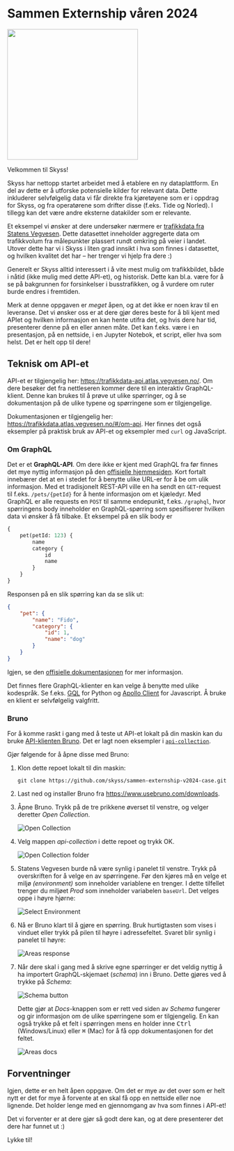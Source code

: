 # Sammen Externship våren 2024

<img src="./assets/skysslogo.svg" width="300" />

Velkommen til Skyss! 

Skyss har nettopp startet arbeidet med å etablere en ny dataplattform.
En del av dette er å utforske potensielle kilder for relevant data.
Dette inkluderer selvfølgelig data vi får direkte fra kjøretøyene som er i oppdrag for Skyss, og fra operatørene som drifter disse (f.eks. Tide og Norled).
I tillegg kan det være andre eksterne datakilder som er relevante.

Et eksempel vi ønsker at dere undersøker nærmere er [trafikkdata fra Statens Vegvesen](https://trafikkdata.atlas.vegvesen.no/#/om-trafikkdata).
Dette datasettet inneholder aggregerte data om trafikkvolum fra målepunkter plassert rundt omkring på veier i landet.
Utover dette har vi i Skyss i liten grad innsikt i hva som finnes i datasettet, og hvilken kvalitet det har – her trenger vi hjelp fra dere :)

Generelt er Skyss alltid interessert i å vite mest mulig om trafikkbildet, både i nåtid (ikke mulig med dette API-et), og historisk.
Dette kan bl.a. være for å se på bakgrunnen for forsinkelser i busstrafikken, og å vurdere om ruter burde endres i fremtiden.

Merk at denne oppgaven er _meget_ åpen, og at det ikke er noen krav til en leveranse.
Det vi ønsker oss er at dere gjør deres beste for å bli kjent med APIet og hvilken informasjon en kan hente utifra det, og hvis dere har tid, presenterer denne på en eller annen måte.
Det kan f.eks. være i en presentasjon, på en nettside, i en Jupyter Notebok, et script, eller hva som helst. Det er helt opp til dere!

## Teknisk om API-et

API-et er tilgjengelig her: https://trafikkdata-api.atlas.vegvesen.no/.
Om dere besøker det fra nettleseren kommer dere til en interaktiv GraphQL-klient.
Denne kan brukes til å prøve ut ulike spørringer, og å se dokumentasjon på de ulike typene og spørringene som er tilgjengelige.

Dokumentasjonen er tilgjengelig her: https://trafikkdata.atlas.vegvesen.no/#/om-api.
Her finnes det også eksempler på praktisk bruk av API-et og eksempler med `curl` og JavaScript. 


### Om GraphQL

Det er et **GraphQL-API**.
Om dere ikke er kjent med GraphQL fra før finnes det mye nyttig informasjon på den [offisielle hjemmesiden](https://graphql.org/learn/).
Kort fortalt innebærer det at en i stedet for å benytte ulike URL-er for å be om ulik informasjon.
Med et tradisjonelt REST-API ville en ha sendt en `GET`-request til f.eks. `/pets/{petId}` for å hente informasjon om et kjæledyr.
Med GraphQL er alle requests en `POST` til samme endepunkt, f.eks. `/graphql`, hvor spørringens body inneholder en GraphQL-spørring som spesifiserer hvilken data vi ønsker å få tilbake.
Et eksempel på en slik body er
```graphql
{
    pet(petId: 123) {
        name
        category {
            id
            name
        }
    }
}
```
Responsen på en slik spørring kan da se slik ut:
```json
{
    "pet": {
        "name": "Fido",
        "category": {
            "id": 1,
            "name": "dog"
        }
    }
}
```
Igjen, se den [offisielle dokumentasjonen](https://graphql.org/learn/) for mer informasjon.

Det finnes flere GraphQL-klienter en kan velge å benytte med ulike kodespråk.
Se f.eks. [GQL](https://github.com/graphql-python/gql) for Python og [Apollo Client](https://www.apollographql.com/docs/react/) for Javascript. Å bruke en klient er selvfølgelig valgfritt.

### Bruno

For å komme raskt i gang med å teste ut API-et lokalt på din maskin kan du bruke [API-klienten Bruno](https://www.usebruno.com/).
Det er lagt noen eksempler i [`api-collection`](./api-collection/).

Gjør følgende for å åpne disse med Bruno:

1. Klon dette repoet lokalt til din maskin:
    ```shell
    git clone https://github.com/skyss/sammen-externship-v2024-case.git
    ```
1. Last ned og installer Bruno fra https://www.usebruno.com/downloads.
1. Åpne Bruno. Trykk på de tre prikkene øverset til venstre, og velger deretter _Open Collection_.

    ![Open Collection](./assets/bruno-open-collection.png)

1. Velg mappen _api-collection_ i dette repoet og trykk OK.

    ![Open Collection folder](./assets/bruno-folder-select.png)

1. Statens Vegvesen burde nå være synlig i panelet til venstre.
Trykk på overskriften for å velge en av spørringene.
Før den kjøres må en velge et miljø _(environment)_ som inneholder variablene en trenger. I dette tilfellet trenger du miljøet _Prod_ som inneholder variabelen  `baseUrl`. Det velges oppe i høyre hjørne:

    ![Select Environment](./assets/bruno-select-environment.png)

1. Nå er Bruno klart til å gjøre en spørring. Bruk hurtigtasten som vises i vinduet eller trykk på pilen til høyre i adressefeltet.
Svaret blir synlig i panelet til høyre:

    ![Areas response](./assets/bruno-request-sent.png)

1. Når dere skal i gang med å skrive egne spørringer er det veldig nyttig å ha importert GraphQL-skjemaet (_schema_) inn i Bruno. Dette gjøres ved å trykke på _Schema_:

    ![Schema button](./assets/bruno-schema-button.png)

    Dette gjør at _Docs_-knappen som er rett ved siden av _Schema_ fungerer og gir informasjon om de ulike spørringene som er tilgjengelig. En kan også trykke på et felt i spørringen mens en holder inne <kbd>Ctrl</kbd> (Windows/Linux) eller <kbd>⌘</kbd> (Mac) for å få opp dokumentasjonen for det feltet.

    ![Areas docs](./assets/bruno-areas-docs.png)


## Forventninger

Igjen, dette er en helt åpen oppgave.
Om det er mye av det over som er helt nytt er det for mye å forvente at en skal få opp en nettside eller noe lignende.
Det holder lenge med en gjennomgang av hva som finnes i API-et!

Det vi forventer er at dere gjør så godt dere kan, og at dere presenterer det dere har funnet ut :)

Lykke til!
